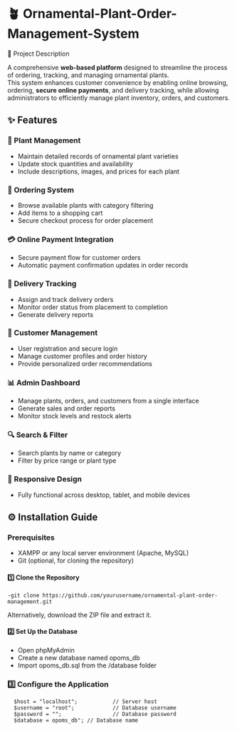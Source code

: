 # 🪴 Ornamental-Plant-Order-Management-System

📌 Project Description

A comprehensive **web-based platform** designed to streamline the process of ordering, tracking, and managing ornamental plants.  
This system enhances customer convenience by enabling online browsing, ordering, **secure online payments**, and delivery tracking, while allowing administrators to efficiently manage plant inventory, orders, and customers.

## ✨ Features

### 🌱 Plant Management
   - Maintain detailed records of ornamental plant varieties
   - Update stock quantities and availability
   - Include descriptions, images, and prices for each plant
  
### 🛒 Ordering System
   - Browse available plants with category filtering
   - Add items to a shopping cart
   - Secure checkout process for order placement

### 💳 Online Payment Integration
  - Secure payment flow for customer orders
  - Automatic payment confirmation updates in order records

### 🚚 Delivery Tracking
  - Assign and track delivery orders
  - Monitor order status from placement to completion
  - Generate delivery reports

### 👤 Customer Management
  - User registration and secure login
  - Manage customer profiles and order history
  - Provide personalized order recommendations

### 📊 Admin Dashboard
  - Manage plants, orders, and customers from a single interface
  - Generate sales and order reports
  - Monitor stock levels and restock alerts

###  🔍 Search & Filter
  - Search plants by name or category
  - Filter by price range or plant type

### 📱 Responsive Design
  - Fully functional across desktop, tablet, and mobile devices

## ⚙️ Installation Guide
   ### **Prerequisites**
  - XAMPP or any local server environment (Apache, MySQL)
  - Git (optional, for cloning the repository)
#### 1️⃣ Clone the Repository
    -git clone https://github.com/yourusername/ornamental-plant-order-management.git
Alternatively, download the ZIP file and extract it.

#### 2️⃣ Set Up the Database
   - Open phpMyAdmin
   - Create a new database named opoms_db
   - Import opoms_db.sql from the /database folder
### 3️⃣ Configure the Application
      $host = "localhost";           // Server host
      $username = "root";            // Database username
      $password = "";                // Database password
      $database = opoms_db"; // Database name
   












